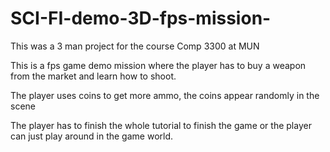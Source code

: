 # SCI-FI-demo-3D-fps-mission-

This was a 3 man project for the course Comp 3300 at MUN

This is a fps game demo mission where the player has to buy a weapon from the market 
and learn how to shoot.

The player uses coins to get more ammo, the coins appear randomly in the scene

The player has to finish the whole tutorial to finish the game or the player can just play around in the game world.
